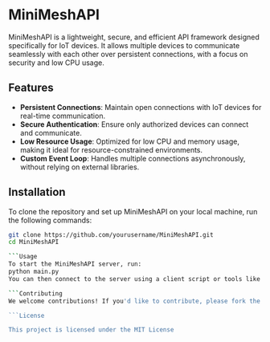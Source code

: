 # MiniMeshAPI

MiniMeshAPI is a lightweight, secure, and efficient API framework designed specifically for IoT devices. It allows multiple devices to communicate seamlessly with each other over persistent connections, with a focus on security and low CPU usage.

## Features

- **Persistent Connections**: Maintain open connections with IoT devices for real-time communication.
- **Secure Authentication**: Ensure only authorized devices can connect and communicate.
- **Low Resource Usage**: Optimized for low CPU and memory usage, making it ideal for resource-constrained environments.
- **Custom Event Loop**: Handles multiple connections asynchronously, without relying on external libraries.

## Installation

To clone the repository and set up MiniMeshAPI on your local machine, run the following commands:

```bash
git clone https://github.com/yourusername/MiniMeshAPI.git
cd MiniMeshAPI

```Usage
To start the MiniMeshAPI server, run: 
python main.py
You can then connect to the server using a client script or tools like telnet or netcat to test the connection.

```Contributing
We welcome contributions! If you'd like to contribute, please fork the repository, make your changes, and submit a pull request.

```License

This project is licensed under the MIT License